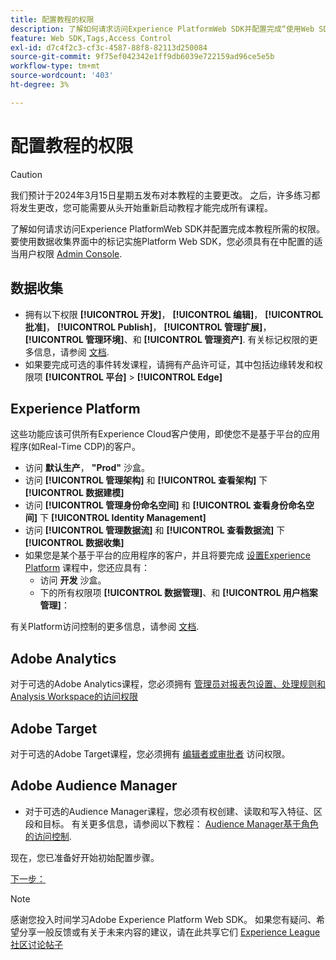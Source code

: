 ```yaml
---
title: 配置教程的权限
description: 了解如何请求访问Experience PlatformWeb SDK并配置完成“使用Web SDK实施Adobe Experience Cloud”教程所需的权限。
feature: Web SDK,Tags,Access Control
exl-id: d7c4f2c3-cf3c-4587-88f8-82113d250084
source-git-commit: 9f75ef042342e1ff9db6039e722159ad96ce5e5b
workflow-type: tm+mt
source-wordcount: '403'
ht-degree: 3%

---
```


# 配置教程的权限


>[!CAUTION]
>
>我们预计于2024年3月15日星期五发布对本教程的主要更改。 之后，许多练习都将发生更改，您可能需要从头开始重新启动教程才能完成所有课程。

了解如何请求访问Experience PlatformWeb SDK并配置完成本教程所需的权限。 要使用数据收集界面中的标记实施Platform Web SDK，您必须具有在中配置的适当用户权限 [Admin Console](https://adminconsole.adobe.com).

## 数据收集

* 拥有以下权限 **[!UICONTROL 开发]**， **[!UICONTROL 编辑]**， **[!UICONTROL 批准]**， **[!UICONTROL Publish]**， **[!UICONTROL 管理扩展]**， **[!UICONTROL 管理环境]**、和 **[!UICONTROL 管理资产]**. 有关标记权限的更多信息，请参阅 [文档](https://experienceleague.adobe.com/docs/experience-platform/tags/admin/user-permissions.html).
* 如果要完成可选的事件转发课程，请拥有产品许可证，其中包括边缘转发和权限项 **[!UICONTROL 平台]** > **[!UICONTROL Edge]**

## Experience Platform

这些功能应该可供所有Experience Cloud客户使用，即使您不是基于平台的应用程序(如Real-Time CDP)的客户。

* 访问 **默认生产**， **&quot;Prod&quot;** 沙盒。
* 访问 **[!UICONTROL 管理架构]** 和 **[!UICONTROL 查看架构]** 下 **[!UICONTROL 数据建模]**
* 访问 **[!UICONTROL 管理身份命名空间]** 和 **[!UICONTROL 查看身份命名空间]** 下 **[!UICONTROL Identity Management]**
* 访问 **[!UICONTROL 管理数据流]** 和 **[!UICONTROL 查看数据流]** 下 **[!UICONTROL 数据收集]**
* 如果您是某个基于平台的应用程序的客户，并且将要完成 [设置Experience Platform](setup-experience-platform.md) 课程中，您还应具有：
   * 访问 **开发** 沙盒。
   * 下的所有权限项 **[!UICONTROL 数据管理]**、和 **[!UICONTROL 用户档案管理]**：


有关Platform访问控制的更多信息，请参阅 [文档](https://experienceleague.adobe.com/docs/experience-platform/access-control/home.html?lang=zh-Hans).

## Adobe Analytics

对于可选的Adobe Analytics课程，您必须拥有 [管理员对报表包设置、处理规则和Analysis Workspace的访问权限](https://experienceleague.adobe.com/docs/analytics/admin/admin-console/home.html?lang=zh-Hans)

## Adobe Target

对于可选的Adobe Target课程，您必须拥有 [编辑者或审批者](https://experienceleague.adobe.com/docs/target/using/administer/manage-users/enterprise/properties-overview.html#section_8C425E43E5DD4111BBFC734A2B7ABC80) 访问权限。

## Adobe Audience Manager

* 对于可选的Audience Manager课程，您必须有权创建、读取和写入特征、区段和目标。 有关更多信息，请参阅以下教程： [Audience Manager基于角色的访问控制](https://experienceleague.adobe.com/docs/audience-manager-learn/tutorials/setup-and-admin/user-management/setting-permissions-with-role-based-access-control.html?lang=en).

现在，您已准备好开始初始配置步骤。

[下一步： ](configure-schemas.md)

>[!NOTE]
>
>感谢您投入时间学习Adobe Experience Platform Web SDK。 如果您有疑问、希望分享一般反馈或有关于未来内容的建议，请在此共享它们 [Experience League社区讨论帖子](https://experienceleaguecommunities.adobe.com/t5/adobe-experience-platform-launch/tutorial-discussion-implement-adobe-experience-cloud-with-web/td-p/444996)
